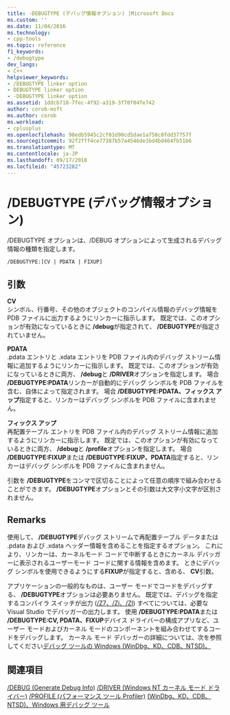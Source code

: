 ```yaml
---
title: -DEBUGTYPE (デバッグ情報オプション) |Microsoft Docs
ms.custom: ''
ms.date: 11/04/2016
ms.technology:
- cpp-tools
ms.topic: reference
f1_keywords:
- /debugtype
dev_langs:
- C++
helpviewer_keywords:
- /DEBUGTYPE linker option
- DEBUGTYPE linker option
- -DEBUGTYPE linker option
ms.assetid: 1ddcb718-7fec-4f92-a319-3f70f04fe742
author: corob-msft
ms.author: corob
ms.workload:
- cplusplus
ms.openlocfilehash: 98edb5945c2cf01d90cd5dae1a750c0fdd37757f
ms.sourcegitcommit: 92f2fff4ce77387b57a4546de1bd4bd464fb51b6
ms.translationtype: MT
ms.contentlocale: ja-JP
ms.lasthandoff: 09/17/2018
ms.locfileid: "45723282"
---
```

# <a name="debugtype-debug-info-options"></a>/DEBUGTYPE (デバッグ情報オプション)

/DEBUGTYPE オプションは、/DEBUG オプションによって生成されるデバッグ情報の種類を指定します。

```
/DEBUGTYPE:[CV | PDATA | FIXUP]
```

## <a name="arguments"></a>引数

**CV**<br/>
シンボル、行番号、その他のオブジェクトのコンパイル情報のデバッグ情報を PDB ファイルに出力するようにリンカーに指示します。 既定では、このオプションが有効になっているときに **/debug**が指定されて、 **/DEBUGTYPE**が指定されていません。

**PDATA**<br/>
.pdata エントリと .xdata エントリを PDB ファイル内のデバッグ ストリーム情報に追加するようにリンカーに指示します。 既定では、このオプションが有効になっているときに両方、 **/debug**と **/DRIVER**オプションを指定します。 場合 **/DEBUGTYPE:PDATA**リンカーが自動的にデバッグ シンボルを PDB ファイルを含む、自体によって指定されます。 場合 **/DEBUGTYPE:PDATA、フィックス アップ**指定すると、リンカーはデバッグ シンボルを PDB ファイルに含まれません。

**フィックス アップ**<br/>
再配置テーブル エントリを PDB ファイル内のデバッグ ストリーム情報に追加するようにリンカーに指示します。 既定では、このオプションが有効になっているときに両方、 **/debug**と **/profile**オプションを指定します。 場合 **/DEBUGTYPE:FIXUP**または **/DEBUGTYPE:FIXUP、PDATA**指定すると、リンカーはデバッグ シンボルを PDB ファイルに含まれません。

引数を **/DEBUGTYPE**をコンマで区切ることによって任意の順序で組み合わせることができます。 **/DEBUGTYPE**オプションとその引数は大文字小文字が区別されません。

## <a name="remarks"></a>Remarks

使用して、 **/DEBUGTYPE**デバッグ ストリームで再配置テーブル データまたは .pdata および .xdata ヘッダー情報を含めることを指定するオプション。 これにより、リンカーは、カーネルモード コードで中断するときにカーネル デバッガーに表示されるユーザーモード コードに関する情報を含めます。 ときにデバッグ シンボルを使用できるようにする**FIXUP**が指定すると、含める、 **CV**引数。

アプリケーションの一般的なものは、ユーザー モードでコードをデバッグする、 **/DEBUGTYPE**オプションは必要ありません。 既定では、デバッグを指定するコンパイラ スイッチが出力 ([/Z7、/Zi、/ZI](../../build/reference/z7-zi-zi-debug-information-format.md)) すべてについては、必要な Visual Studio でデバッガーの出力します。 使用 **/DEBUGTYPE:PDATA**または **/DEBUGTYPE:CV, PDATA、FIXUP**デバイス ドライバーの構成アプリなど、ユーザー モードおよびカーネル モードのコンポーネントを組み合わせてするコードをデバッグします。 カーネル モード デバッガーの詳細については、次を参照してください[デバッグ ツールの Windows (WinDbg、KD、CDB、NTSD)。](/windows-hardware/drivers/debugger/index)

## <a name="see-also"></a>関連項目

[/DEBUG (Generate Debug Info)](../../build/reference/debug-generate-debug-info.md)
[/DRIVER (Windows NT カーネル モード ドライバー)](../../build/reference/driver-windows-nt-kernel-mode-driver.md)
[/PROFILE (パフォーマンス ツール Profiler)](../../build/reference/profile-performance-tools-profiler.md) 
 [(WinDbg、KD、CDB、NTSD)、Windows 用デバッグ ツール](/windows-hardware/drivers/debugger/index)